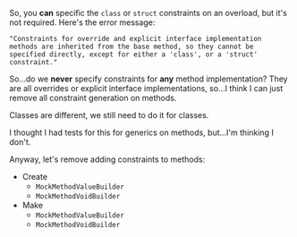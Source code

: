 So, you **can** specific the `class` or `struct` constraints on an overload, but it's not required. Here's the error message:

```
"Constraints for override and explicit interface implementation methods are inherited from the base method, so they cannot be specified directly, except for either a 'class', or a 'struct' constraint."
```

So...do we **never** specify constraints for **any** method implementation? They are all overrides or explicit interface implementations, so...I think I can just remove all constraint generation on methods.

Classes are different, we still need to do it for classes.

I thought I had tests for this for generics on methods, but...I'm thinking I don't. 

Anyway, let's remove adding constraints to methods:

* Create
  * `MockMethodValueBuilder`
  * `MockMethodVoidBuilder`
* Make
  * `MockMethodValueBuilder`
  * `MockMethodVoidBuilder`
